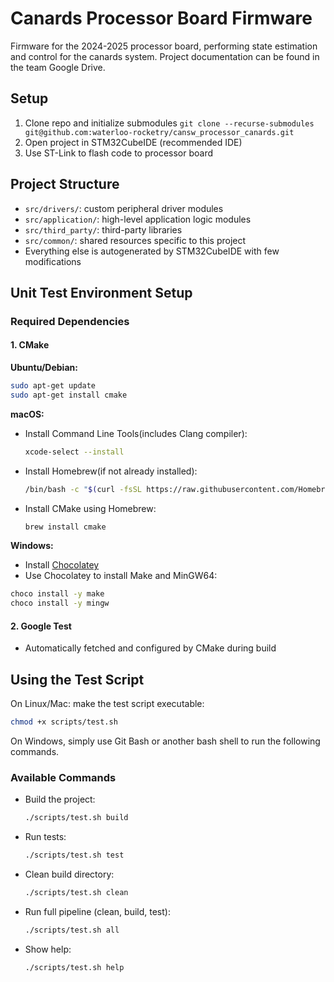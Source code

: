 # Canards Processor Board Firmware

 Firmware for the 2024-2025 processor board, performing state estimation and control for the canards system.
 Project documentation can be found in the team Google Drive.

## Setup
1. Clone repo and initialize submodules `git clone --recurse-submodules git@github.com:waterloo-rocketry/cansw_processor_canards.git`
2. Open project in STM32CubeIDE (recommended IDE)
3. Use ST-Link to flash code to processor board

## Project Structure
- `src/drivers/`: custom peripheral driver modules
- `src/application/`: high-level application logic modules
- `src/third_party/`: third-party libraries
- `src/common/`: shared resources specific to this project
- Everything else is autogenerated by STM32CubeIDE with few modifications


## Unit Test Environment Setup

### Required Dependencies

#### 1. CMake

**Ubuntu/Debian:**

```bash
sudo apt-get update
sudo apt-get install cmake
```

**macOS:**

- Install Command Line Tools(includes Clang compiler):
   ```bash
   xcode-select --install
   ```
- Install Homebrew(if not already installed):
   ```bash
   /bin/bash -c "$(curl -fsSL https://raw.githubusercontent.com/Homebrew/install/HEAD/install.sh)"
   ```
- Install CMake using Homebrew:
   ```bash
   brew install cmake
   ```

**Windows:**

- Install [Chocolatey](https://chocolatey.org/install#individual)
- Use Chocolatey to install Make and MinGW64:
```bash
choco install -y make
choco install -y mingw
```

#### 2. Google Test

- Automatically fetched and configured by CMake during build

## Using the Test Script

On Linux/Mac: make the test script executable:

```bash
chmod +x scripts/test.sh
```
On Windows, simply use Git Bash or another bash shell to run the following commands. 

### Available Commands

- Build the project:

  ```bash
  ./scripts/test.sh build
  ```

- Run tests:

  ```bash
  ./scripts/test.sh test
  ```

- Clean build directory:

  ```bash
  ./scripts/test.sh clean
  ```

- Run full pipeline (clean, build, test):

  ```bash
  ./scripts/test.sh all
  ```

- Show help:

  ```bash
  ./scripts/test.sh help
  ```
